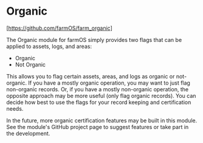 # Organic

[https://github.com/farmOS/farm_organic]

The Organic module for farmOS simply provides two flags that can be applied to
assets, logs, and areas:

* Organic
* Not Organic

This allows you to flag certain assets, areas, and logs as organic or
not-organic. If you have a mostly organic operation, you may want to just flag
non-organic records. Or, if you have a mostly non-organic operation, the
opposite approach may be more useful (only flag organic records). You can
decide how best to use the flags for your record keeping and certification
needs.

In the future, more organic certification features may be built in this module.
See the module's GitHub project page to suggest features or take part in the
development.

[https://github.com/farmOS/farm_organic]: https://github.com/farmOS/farm_organic

